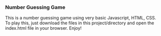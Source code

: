 ### Number Guessing Game

This is a number guessing game using very basic Javascript, HTML, CSS.
To play this, just download the files in this project/directory and open the index.html file in your browser.
Enjoy!
